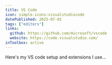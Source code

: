 ```yaml
---
title: VS Code
icon: simple-icons:visualstudiocode
datePublished: 2025-07-01
tags: ["editors"]
links:
  github: https://github.com/microsoft/vscode
  website: https://code.visualstudio.com/
inToolbox: active
---
```


Here's my VS code setup and extensions I use...
